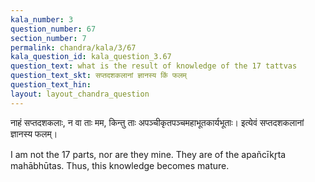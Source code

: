 ```yaml
---
kala_number: 3
question_number: 67
section_number: 7
permalink: chandra/kala/3/67
kala_question_id: kala_question_3.67
question_text: what is the result of knowledge of the 17 tattvas
question_text_skt: सप्तदशकलानां ज्ञानस्य किं फलम्
question_text_hin: 
layout: layout_chandra_question
---
```


<!-- skt-start -->
नाहं सप्तदशकलाः, न वा ताः मम, किन्तु ताः अपञ्चीकृतपञ्चमहाभूतकार्यभूताः। इत्येवं सप्तदशकलानां ज्ञानस्य फलम्। 
<!-- skt-end -->

<!-- eng-start -->
I am not the 17 parts, nor are they mine. They are of the apañcīkr̥ta mahābhūtas. Thus, this knowledge becomes mature.
<!-- eng-end -->
